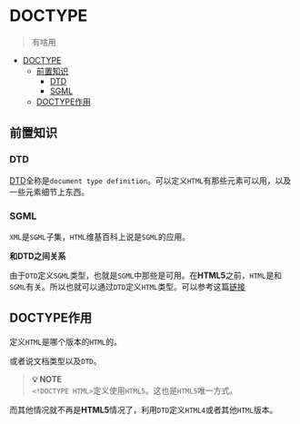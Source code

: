 # DOCTYPE
> <!DOCTYPE>有啥用

- [DOCTYPE](#doctype)
  - [前置知识](#前置知识)
    - [DTD](#dtd)
    - [SGML](#sgml)
  - [DOCTYPE作用](#doctype作用)

## 前置知识

### DTD

[DTD](https://zh.wikipedia.org/zh-hans/%E6%96%87%E6%A1%A3%E7%B1%BB%E5%9E%8B%E5%AE%9A%E4%B9%89)全称是`document type definition`。可以定义`HTML`有那些元素可以用，以及一些元素细节上东西。

### SGML

`XML`是`SGML`子集，`HTML`维基百科上说是`SGML`的应用。

**和DTD之间关系**

由于`DTD`定义`SGML`类型，也就是`SGML`中那些是可用。在**HTML5**之前，`HTML`是和`SGML`有关。所以也就可以通过`DTD`定义`HTML`类型。可以参考这篇[链接](https://stackoverflow.com/questions/21566680/what-is-the-meaning-of-dtd-and-sgml-in-html)

## DOCTYPE作用

定义`HTML`是哪个版本的`HTML`的。

或者说文档类型以及`DTD`。

> **💡 NOTE**  
`<!DOCTYPE HTML>`定义使用`HTML5`。这也是`HTML5`唯一方式。

而其他情况就不再是**HTML5**情况了，利用`DTD`定义`HTML4`或者其他`HTML`版本。
